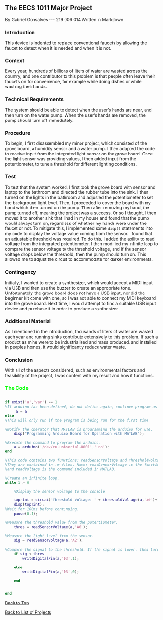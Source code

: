 ## The EECS 1011 Major Project
By Gabriel Gonsalves --- 219 006 014
Written in Markdown
### Introduction
This device is indented to replace conventional faucets by allowing the faucet to detect when it is needed and when it is not.  

### Context  

Every year, hundreds of billions of liters of water are wasted across the country, and one contributor to this problem is that people often leave their faucets on for convenience, for example while doing dishes or while washing their hands.  

### Technical Requirements  
The system should be able to detect when the user’s hands are near, and then turn on the water pump. When the user’s hands are removed, the pump should turn off immediately.  

### Procedure  
To begin, I first disassembled my minor project, which consisted of the grove board, a humidity sensor and a water pump. I then adapted the code to receive input from the integrated light sensor on the grove board. Once the light sensor was providing values, I then added input from the potentiometer, to tune a threshold for different lighting conditions.  
### Test  
To test that the system worked, I first took the grove board with sensor and laptop to the bathroom and directed the rubber tube into the sink. I then turned on the lights in the bathroom and adjusted the potentiometer to set the background light level. Then, I proceeded to cover the board with my hand which then turned on the pump. Then after removing my hand, the pump turned off, meaning the project was a success. Or so I thought. I then moved it to another sink that I had in my house and found that the pump would always turn on, regardless of whether my hands were under the faucet or not. To mitigate this, I implemented some ``` disp() ``` statements into my code to display the voltage value coming from the sensor. I found that an adjustable threshold was required. To do this, I added the ability to read voltage from the integrated potentiometer. I then modified my infinite loop to compare the sensor voltage to the threshold voltage, and if the sensor voltage drops below the threshold, then the pump should turn on. This allowed me to adjust the circuit to accommodate for darker environments.  
### Contingency  
Initially, I wanted to create a synthesizer, which would accept a MIDI input via USB and then use the buzzer to create an appropriate tone. Unfortunately, the grove board does not have a USB input, nor did the beginner kit come with one, so I was not able to connect my MIDI keyboard into the grove board. Next time, I would attempt to find a suitable USB input device and purchase it in order to produce a synthesizer.  
### Additional Material  
As I mentioned in the introduction, thousands of liters of water are wasted each year and running sinks contribute extensively to this problem. If such a product as mine were to be industrialized and mass produced, and installed in peoples homes, it would significantly reduce water waste.  
### Conclusion  
With all of the aspects considered, such as environmental factors and feasibility of the project, I was content with my result and how it functions.  

### <span style="color:lime">The Code</span>
```matlab

if exist('a','var') == 1
%If arduino has been defined, do not define again, continue program as normal.
     a = a
else
%This will only run if the program is being run for the first time

%Notify the operator that MATLAB is programming the arduino for use.
    disp("Programming Arduino Board for Operation with MATLAB");

%Execute the command to program the arduino.
    a = arduino('/dev/cu.usbserial-0001','uno');
end

%This code contains two functions: readSensorVoltage and thresholdVoltage.
%They are contained in .m files. Note: readSensorVoltage is the function
%and readVoltage is the command included in MATLAB.

%Create an infinite loop.
while 1 > 0

    %Display the sensor voltage to the console

    toprint = strcat("Threshold Voltage: " + thresholdVoltage(a,'A0')+", Sensor Voltage: " + readSensorVoltage(a,'A2'));
    disp(toprint);
%Wait for 100ms before continuing.
    pause(0.1);

%Measure the threshold value from the potentiometer.
    thres = readSensorVoltage(a,'A0');
    
%Measure the light level from the sensor.     
    sig = readSensorVoltage(a,'A2');
    
%Compare the signal to the threshold. If the signal is lower, then turn the pump on. Otherwise, pump must be off. 
    if sig < thres
        writeDigitalPin(a,'D3',1);

    else
        writeDigitalPin(a,'D3',0);

    end


end
```



[Back to Top](/Projects/EECS1011/MajorProject#Introduction)  

[Back to List of Projects](/Projects)  
